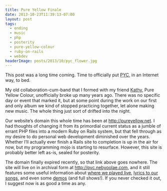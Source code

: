 ```yaml
---
title: Pure Yellow Finale
date: 2013-10-23T11:39:13-07:00
layout: post
tags:
  - ending
  - music
  - php
  - posterity
  - pure-yellow-colour
  - ruby-on-rails
  - webdev
headerImage: posts/2013/10/pyc_flower.jpg
---
```

This post was a long time coming. Time to officially put [PYC](http://pyc.nebyoolae.com), in an Internet way, to bed.

<!--more-->

My old collaboration-cum-band that I formed with my friend [Kathy](http://faintidea.net), Pure Yellow Colour, unofficially broke up many years ago. There was no specific day or event that marked it, but at some point during the work on our first and only album we kind of stopped practicing together, let alone making new music. The whole thing just sort of drifted into the night.

Our website&#8217;s domain this whole time has been at <http://pureyellow.net>. I had thoughts of changing it from its primordial current status as a jumble of errant PHP files into a modern Ruby on Rails system, but that fell through as my desire to do personal web development diminished over the years. Whether I&#8217;ll actually ever finish a Rails site to completion is up in the air for now, but my programming mojo is starting to resurface. However, this site is probably better left as-is, sealed for posterity.

The domain finally expired recently, so that link above goes nowhere. The site will live on in archival form at <http://pyc.nebyoolae.com>, and it still features some useful information about [where we played live](http://pyc.nebyoolae.com/liveshows.php), [lyrics to our songs](http://pyc.nebyoolae.com/lyrics.php), and even some [demos](http://pyc.nebyoolae.com/music.php) (and full shows!). If you never checked it out, I suggest now is as good a time as any.
